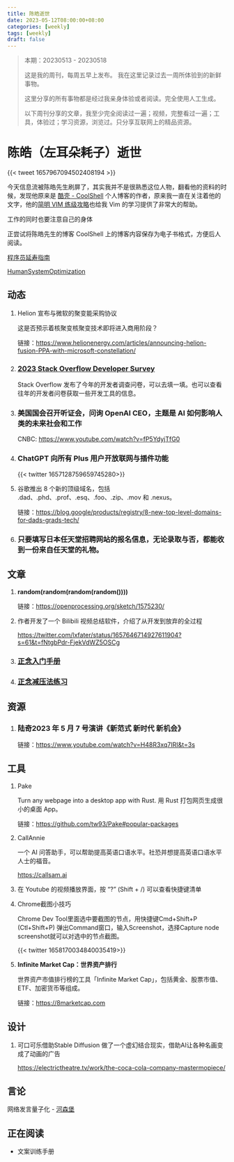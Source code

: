 ```yaml
---
title: 陈皓逝世
date: 2023-05-12T08:00:00+08:00
categories: [weekly]
tags: [weekly]
draft: false
---
```


> 本期：20230513 - 20230518
>
> 这是我的周刊，每周五早上发布。
> 我在这里记录过去一周所体验到的新鲜事物。
>
> 这里分享的所有事物都是经过我亲身体验或者阅读。完全使用人工生成。
>
> 以下周刊分享的文章，我至少完全阅读过一遍；视频，完整看过一遍；工具，体验过；学习资源，浏览过。只分享互联网上的精品资源。
>



# 陈皓（左耳朵耗子）逝世

{{< tweet  1657967094502408194 >}}

<!-- “其实真正的送别是没有长亭古道的，没有劝君更尽一杯酒，就是一个平常的一个早晨，而有些人却永远留在昨天”  -- Miableem -->





今天信息流被陈皓先生刷屏了，其实我并不是很熟悉这位人物，翻看他的资料的时候，发现他原来是 [酷壳 - CoolShell](https://coolshell.cn/) 个人博客的作者，原来我一直在关注着他的文字，他的[简明 VIM 练级攻略](https://coolshell.cn/articles/5426.html)也给我 Vim 的学习提供了非常大的帮助。

工作的同时也要注意自己的身体

正尝试将陈皓先生的博客 CoolShell 上的博客内容保存为电子书格式，方便后人阅读。

[程序员延寿指南](https://github.com/geekan/HowToLiveLonger)

[HumanSystemOptimization](https://github.com/zijie0/HumanSystemOptimization)



## 动态

1. Helion 宣布与微软的聚变能采购协议

   这是否预示着核聚变核聚变技术即将进入商用阶段？

   链接：https://www.helionenergy.com/articles/announcing-helion-fusion-PPA-with-microsoft-constellation/

2. ### [2023 Stack Overflow Developer Survey](https://stackoverflow.az1.qualtrics.com/jfe/form/SV_czLVsbnGnF4Q04e?utm_source=iterable&utm_medium=email&utm_campaign=dev-survey-2023&utm_content=take-the-survey)

   Stack Overflow 发布了今年的开发者调查问卷，可以去填一填。也可以查看往年的开发者问卷获取一些开发工具的信息。

3. ### 美国国会召开听证会，问询 OpenAI CEO，主题是 AI 如何影响人类的未来社会和工作

   CNBC: https://www.youtube.com/watch?v=fP5YdyjTfG0

4. ### ChatGPT 向所有 Plus 用户开放联网与插件功能

   {{< twitter 1657128759659745280>}}

5. 谷歌推出 8 个新的顶级域名，包括 .dad、.phd、.prof、.esq、.foo、.zip、.mov 和 .nexus。

   链接：https://blog.google/products/registry/8-new-top-level-domains-for-dads-grads-tech/

6. ### 只要填写日本任天堂招聘网站的报名信息，无论录取与否，都能收到一份来自任天堂的礼物。



## 文章

1. **random(random(random(random())))**

   链接：https://openprocessing.org/sketch/1575230/

2. 作者开发了一个 Bilibili 视频总结软件，介绍了从开发到放弃的全过程

   https://twitter.com/lxfater/status/1657646714927611904?s=61&t=fNtgbPdr-FjekVdWZ5OSCg

3. ### [正念入门手册](https://coe.nuhs.edu.sg/Mind-Science-Centre/Learn/Documents/brochures/MSC-MindGym-Mindfulness-booklet-(Chinese).pdf?continueFlag=91d4babc67162421b076fdfb08a8abf4)

4. ### [正念减压法练习](https://www.mayoclinic.org/zh-hans/healthy-lifestyle/consumer-health/in-depth/mindfulness-exercises/art-20046356)

## 资源

1. ### 陆奇2023 年 5 月 7 号演讲《新范式 新时代 新机会》

   链接：https://www.youtube.com/watch?v=H48R3xq7IRI&t=3s

## 工具

1. Pake

   Turn any webpage into a desktop app with Rust. 用 Rust 打包网页生成很小的桌面 App。

   链接：https://github.com/tw93/Pake#popular-packages

2. CallAnnie

   一个 AI 问答助手，可以帮助提高英语口语水平。社恐并想提高英语口语水平人士的福音。

   https://callsam.ai

3. 在 Youtube 的视频播放界面，按 “?” (Shift + /) 可以查看快捷键清单 

4. Chrome截图小技巧

   Chrome Dev Tool里面选中要截图的节点，用快捷键Cmd+Shift+P (Ctl+Shift+P) 弹出Command窗口，输入Screenshot，选择Capture node screenshot就可以对选中的节点截图。

   {{< twitter 1658170034840035419>}}

5. **Infinite Market Cap：世界资产排行**

   世界资产市值排行榜的工具「Infinite Market Cap」，包括黄金、股票市值、ETF、加密货币等组成。

   链接：https://8marketcap.com

## 设计

1. 可口可乐借助Stable Diffusion 做了一个虚幻结合现实，借助AI让各种名画变成了动画的广告

   https://electrictheatre.tv/work/the-coca-cola-company-mastermopiece/

## 言论

网络发言量子化 - [河森堡](https://m.weibo.cn/status/4890030591443186)

## 正在阅读

- 文案训练手册
